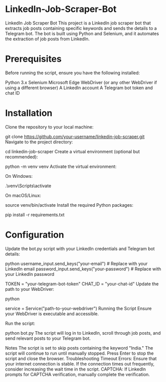 # LinkedIn-Job-Scraper-Bot
LinkedIn Job Scraper Bot
This project is a LinkedIn job scraper bot that extracts job posts containing specific keywords and sends the details to a Telegram bot. The bot is built using Python and Selenium, and it automates the extraction of job posts from LinkedIn.

# Prerequisites
Before running the script, ensure you have the following installed:

Python 3.x
Selenium
Microsoft Edge WebDriver (or any other WebDriver if using a different browser)
A LinkedIn account
A Telegram bot token and chat ID
# Installation
Clone the repository to your local machine:


git clone https://github.com/your-username/linkedin-job-scraper.git
Navigate to the project directory:


cd linkedin-job-scraper
Create a virtual environment (optional but recommended):


python -m venv venv
Activate the virtual environment:

On Windows:

.\venv\Scripts\activate

On macOS/Linux:

source venv/bin/activate
Install the required Python packages:


pip install -r requirements.txt
# Configuration
Update the bot.py script with your LinkedIn credentials and Telegram bot details:

python
username_input.send_keys("your-email")  # Replace with your LinkedIn email
password_input.send_keys("your-password")  # Replace with your LinkedIn password

TOKEN = "your-telegram-bot-token"
CHAT_ID = "your-chat-id"
Update the path to your WebDriver:

python

service = Service("path-to-your-webdriver")
Running the Script
Ensure your WebDriver is executable and accessible.

Run the script:


python bot.py
The script will log in to LinkedIn, scroll through job posts, and send relevant posts to your Telegram bot.

Notes
The script is set to skip posts containing the keyword "India."
The script will continue to run until manually stopped. Press Enter to stop the script and close the browser.
Troubleshooting
Timeout Errors: Ensure that your internet connection is stable. If the connection times out frequently, consider increasing the wait time in the script.
CAPTCHA: If LinkedIn prompts for CAPTCHA verification, manually complete the verification.
